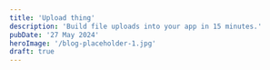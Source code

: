 ```yaml
---
title: 'Upload thing'
description: 'Build file uploads into your app in 15 minutes.'
pubDate: '27 May 2024'
heroImage: '/blog-placeholder-1.jpg'
draft: true
---
```

